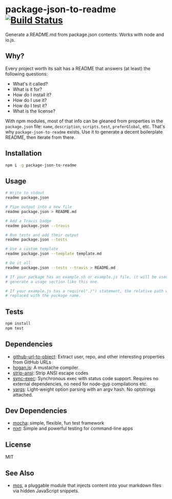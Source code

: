 # package-json-to-readme [![Build Status](https://travis-ci.org/zeke/package-json-to-readme.svg?branch=master)](https://travis-ci.org/zeke/package-json-to-readme)

Generate a README.md from package.json contents. Works with node and io.js.

## Why?

Every project worth its salt has a README that answers (at least) the following questions:

- What's it called?
- What is it for?
- How do I install it?
- How do I use it?
- How do I test it?
- What is the license?

With npm modules, most of that info can be gleaned from properties in the `package.json` file: `name`, `description`, `scripts.test`, `preferGlobal`, etc. That's why `package-json-to-readme` exists. Use it to generate a decent boilerplate README, then iterate from there.

## Installation

```sh
npm i -g package-json-to-readme
```

## Usage

```sh
# Write to stdout
readme package.json

# Pipe output into a new file
readme package.json > README.md

# Add a Travis badge
readme package.json --travis

# Run tests and add their output
readme package.json --tests

# Use a custom template
readme package.json --template template.md

# Do it all
readme package.json --tests --travis > README.md

# If your package has an example.sh or example.js file, it will be used to
# generate a usage section like this one.

# If your example.js has a require("./") statement, the relative path will be
# replaced with the package name.
```

## Tests

```sh
npm install
npm test
```

## Dependencies

- [github-url-to-object](https://github.com/zeke/github-url-to-object): Extract user, repo, and other interesting properties from GitHub URLs
- [hogan.js](https://github.com/twitter/hogan.js): A mustache compiler.
- [strip-ansi](https://github.com/chalk/strip-ansi): Strip ANSI escape codes
- [sync-exec](https://github.com/gvarsanyi/sync-exec): Synchronous exec with status code support. Requires no external dependencies, no need for node-gyp compilations etc.
- [yargs](https://github.com/bcoe/yargs): Light-weight option parsing with an argv hash. No optstrings attached.

## Dev Dependencies

- [mocha](https://github.com/mochajs/mocha): simple, flexible, fun test framework
- [nixt](https://github.com/vesln/nixt): Simple and powerful testing for command-line apps

## License

MIT

## See Also

- [mos](https://github.com/zkochan/mos), a pluggable module that injects content into your markdown files via hidden JavaScript snippets.
